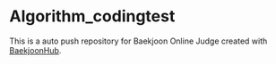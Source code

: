 # Algorithm_codingtest
This is a auto push repository for Baekjoon Online Judge created with [BaekjoonHub](https://github.com/BaekjoonHub/BaekjoonHub).

